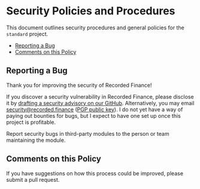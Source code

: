 # Security Policies and Procedures

This document outlines security procedures and general policies for the `standard`
project.

- [Reporting a Bug](#reporting-a-bug)
- [Comments on this Policy](#comments-on-this-policy)

## Reporting a Bug

Thank you for improving the security of Recorded Finance!

If you discover a security vulnerability in Recorded Finance, please disclose it by [drafting a security advisory on our GitHub](https://github.com/RecordedFinance/recorded-finance/security/advisories/new). Alternatively, you may email <security@recorded.finance> ([PGP public key](https://keys.openpgp.org/vks/v1/by-fingerprint/B538EC90D2E4A997E4EE3852B673552B3C21FBCE)). I do not yet have a way of paying out bounties for bugs, but I expect to have one set up once this project is profitable.

Report security bugs in third-party modules to the person or team maintaining
the module.

## Comments on this Policy

If you have suggestions on how this process could be improved, please submit a
pull request.
